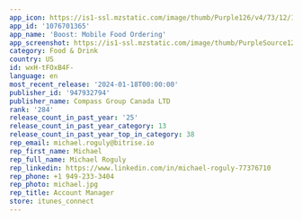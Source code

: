 ```yaml
---
app_icon: https://is1-ssl.mzstatic.com/image/thumb/Purple126/v4/73/12/14/731214cf-7bf6-c4e6-b476-91b3ee20840a/app_Icon-1x_U007emarketing-0-7-0-sRGB-85-220.png/1024x1024bb.png
app_id: '1076701365'
app_name: 'Boost: Mobile Food Ordering'
app_screenshot: https://is1-ssl.mzstatic.com/image/thumb/PurpleSource126/v4/07/29/70/07297098-3c16-b4f8-4f55-92ec50726ad4/7cd9fc86-cfbd-4789-b8af-71574aa43740_Sign_in_Screen__-_Boost_1.png/1242x2688bb.png
category: Food & Drink
country: US
id: wxH-tFOxB4F-
language: en
most_recent_release: '2024-01-18T00:00:00'
publisher_id: '947932794'
publisher_name: Compass Group Canada LTD
rank: '284'
release_count_in_past_year: '25'
release_count_in_past_year_category: 13
release_count_in_past_year_top_in_category: 38
rep_email: michael.roguly@bitrise.io
rep_first_name: Michael
rep_full_name: Michael Roguly
rep_linkedin: https://www.linkedin.com/in/michael-roguly-77376710
rep_phone: +1 949-233-3404
rep_photo: michael.jpg
rep_title: Account Manager
store: itunes_connect
---
```

